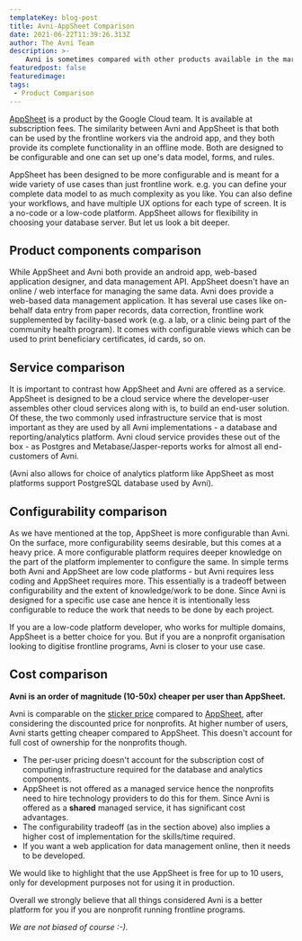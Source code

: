 ```yaml
---
templateKey: blog-post
title: Avni-AppSheet Comparison
date: 2021-06-22T11:39:26.313Z
author: The Avni Team
description: >-
    Avni is sometimes compared with other products available in the market and nonprofit organisations are interested in know why they should choose Avni. Hence, this is the first in series of posts where we discuss how Avni compares with these options - in the context of the frontline social/development programs done by nonprofit organisations. In this blog, we cover Avni's comparison with AppSheet. We have left out the virtues of open source from the scope of these posts.
featuredpost: false
featuredimage: 
tags:
 - Product Comparison
---
```



<a href="https://www.appsheet.com/" target="_blank">AppSheet</a> is a product by the Google Cloud team. It is available at subscription fees. The similarity between Avni and AppSheet is that both can be used by the frontline workers via the android app, and they both provide its complete functionality in an offline mode. Both are designed to be configurable and one can set up one's data model, forms, and rules.

AppSheet has been designed to be more configurable and is meant for a wide variety of use cases than just frontline work. e.g. you can define your complete data model to as much complexity as you like. You can also define your workflows, and have multiple UX options for each type of screen. It is a no-code or a low-code platform. AppSheet allows for flexibility in choosing your database server. But let us look a bit deeper.


Product components comparison
------------------------------------------------------------
While AppSheet and Avni both provide an android app, web-based application designer, and data management API. AppSheet doesn't have an online / web interface for managing the same data. Avni does provide a web-based data management application. It has several use cases like on-behalf data entry from paper records, data correction, frontline work supplemented by facility-based work (e.g. a lab, or a clinic being part of the community health program). It comes with configurable views which can be used to print beneficiary certificates, id cards, so on.


Service comparison
------------------------------------------------------------
It is important to contrast how AppSheet and Avni are offered as a service. AppSheet is designed to be a cloud service where the developer-user assembles other cloud services along with is, to build an end-user solution. Of these, the two commonly used infrastructure service that is most important as they are used by all Avni implementations - a database and reporting/analytics platform. Avni cloud service provides these out of the box - as Postgres and Metabase/Jasper-reports works for almost all end-customers of Avni.

(Avni also allows for choice of analytics platform like AppSheet as most platforms support PostgreSQL database used by Avni).


Configurability comparison
------------------------------------------------------------
As we have mentioned at the top, AppSheet is more configurable than Avni. On the surface, more configurability seems desirable, but this comes at a heavy price. A more configurable platform requires deeper knowledge on the part of the platform implementer to configure the same. In simple terms both Avni and AppSheet are low code platforms - but Avni requires less coding and AppSheet requires more. This essentially is a tradeoff between configurability and the extent of knowledge/work to be done. Since Avni is designed for a specific use case ane hence it is intentionally less configurable to reduce the work that needs to be done by each project.

If you are a low-code platform developer, who works for multiple domains, AppSheet is a better choice for you. But if you are a nonprofit organisation looking to digitise frontline programs, Avni is closer to your use case.


Cost comparison
------------------------------------------------------------
**Avni is an order of magnitude (10-50x) cheaper per user than AppSheet.**

Avni is comparable on the <a href="https://avniproject.org/pricing" target="_blank">sticker price</a> compared to <a href="https://solutions.appsheet.com/pricing" target="_blank">AppSheet</a>, after considering the discounted price for nonprofits. At higher number of users, Avni starts getting cheaper compared to AppSheet. This doesn't account for full cost of ownership for the nonprofits though.

- The per-user pricing doesn't account for the subscription cost of computing infrastructure required for the database and analytics components.
- AppSheet is not offered as a managed service hence the nonprofits need to hire technology providers to do this for them. Since Avni is offered as a **shared** managed service, it has significant cost advantages.
- The configurability tradeoff (as in the section above) also implies a higher cost of implementation for the skills/time required.
- If you want a web application for data management online, then it needs to be developed.

We would like to highlight that the use AppSheet is free for up to 10 users, only for development purposes not for using it in production.

Overall we strongly believe that all things considered Avni is a better platform for you if you are nonprofit running frontline programs.

*We are not biased of course :-).*
